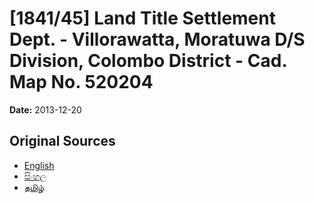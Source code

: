 # [1841/45] Land Title Settlement Dept. - Villorawatta, Moratuwa D/S Division, Colombo District - Cad. Map No. 520204

**Date:** 2013-12-20

## Original Sources

- [English](https://documents.gov.lk/view/extra-gazettes/2013/12/1841-45_E.pdf)
- [සිංහල](https://documents.gov.lk/view/extra-gazettes/2013/12/1841-45_S.pdf)
- [தமிழ்](https://documents.gov.lk/view/extra-gazettes/2013/12/1841-45_T.pdf)
